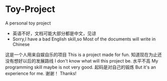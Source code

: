 # Toy-Project
A personal toy project
* 英语不好，文档可能大部分都是中文，见谅
* Sorry,I have a bad English skill,so Most of the documents will write in Chinese

这是一个人用来自娱自乐的项目
This is a project made for fun.
知道现在为止还没有想好以后的发展路线
I don't know what will this project be.
水平不高
My programming skill maybe is not very good.
起码是对自己的锻炼
But it's an experience for me.
谢谢！
Thanks!

